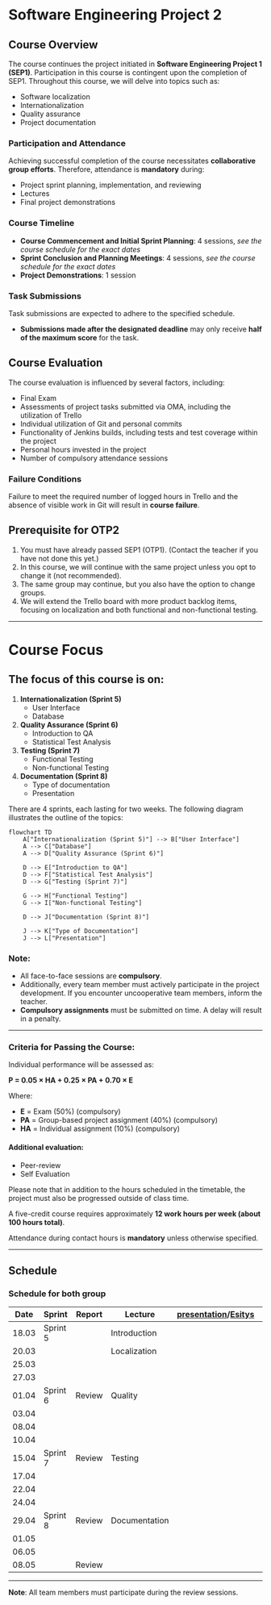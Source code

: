 # Software Engineering Project 2

## Course Overview

The course continues the project initiated in **Software Engineering Project 1 (SEP1)**. Participation in this course is contingent upon the completion of SEP1. Throughout this course, we will delve into topics such as:

- Software localization
- Internationalization
- Quality assurance
- Project documentation

### Participation and Attendance

Achieving successful completion of the course necessitates **collaborative group efforts**. Therefore, attendance is **mandatory** during:

- Project sprint planning, implementation, and reviewing
- Lectures
- Final project demonstrations

### Course Timeline

- **Course Commencement and Initial Sprint Planning**: 4 sessions, *see the course schedule for the exact dates*
- **Sprint Conclusion and Planning Meetings**: 4 sessions, *see the course schedule for the exact dates*
- **Project Demonstrations**: 1 session

### Task Submissions

Task submissions are expected to adhere to the specified schedule. 
  - **Submissions made after the designated deadline** may only receive **half of the maximum score** for the task.

## Course Evaluation

The course evaluation is influenced by several factors, including:

- Final Exam
- Assessments of project tasks submitted via OMA, including the utilization of Trello
- Individual utilization of Git and personal commits
- Functionality of Jenkins builds, including tests and test coverage within the project
- Personal hours invested in the project
- Number of compulsory attendance sessions

### Failure Conditions

Failure to meet the required number of logged hours in Trello and the absence of visible work in Git will result in **course failure**.

## Prerequisite for OTP2  
1. You must have already passed SEP1 (OTP1). (Contact the teacher if you have not done this yet.)
2. In this course, we will continue with the same project unless you opt to change it (not recommended).
3. The same group may continue, but you also have the option to change groups.
4. We will extend the Trello board with more product backlog items, focusing on localization and both functional and non-functional testing.

---

# Course Focus

## The focus of this course is on:

1. **Internationalization (Sprint 5)**
    - User Interface
    - Database
2. **Quality Assurance (Sprint 6)**
    - Introduction to QA
    - Statistical Test Analysis
3. **Testing (Sprint 7)**
    - Functional Testing
    - Non-functional Testing
4. **Documentation (Sprint 8)**
    - Type of documentation
    - Presentation

There are 4 sprints, each lasting for two weeks. The following diagram illustrates the outline of the topics:

```mermaid
flowchart TD
    A["Internationalization (Sprint 5)"] --> B["User Interface"]
    A --> C["Database"]
    A --> D["Quality Assurance (Sprint 6)"]

    D --> E["Introduction to QA"]
    D --> F["Statistical Test Analysis"]
    D --> G["Testing (Sprint 7)"]

    G --> H["Functional Testing"]
    G --> I["Non-functional Testing"]

    D --> J["Documentation (Sprint 8)"]

    J --> K["Type of Documentation"]
    J --> L["Presentation"]
```
### Note:
- All face-to-face sessions are **compulsory**.
- Additionally, every team member must actively participate in the project development. If you encounter uncooperative team members, inform the teacher.
- **Compulsory assignments** must be submitted on time. A delay will result in a penalty.

---

### Criteria for Passing the Course:
Individual performance will be assessed as:

  **P = 0.05 × HA + 0.25 × PA + 0.70 × E**

 Where:

- **E** = Exam (50%) (compulsory)
- **PA** = Group-based project assignment (40%) (compulsory)
- **HA** = Individual assignment (10%) (compulsory)

#### Additional evaluation:
- Peer-review
- Self Evaluation

Please note that in addition to the hours scheduled in the timetable, the project must also be progressed outside of class time.

A five-credit course requires approximately **12 work hours per week (about 100 hours total)**.

Attendance during contact hours is **mandatory** unless otherwise specified.

---

## Schedule

### Schedule for both group

| Date   | Sprint  | Report  | Lecture        | [presentation](https://github.com/ADirin/OTP1_LectureMaterial/blob/main/Lecture_Presentation/Presentation%20Schedule%20_English.md)/[Esitys](https://github.com/ADirin/OTP1_LectureMaterial/blob/main/Lecture_Presentation/Presentation%20Schedule_Finnish.md) | Comment |
|--------|--------|--------|----------------|------------------|---------|
| 18.03  | Sprint 5 |        | Introduction  |                  |         | 
| 20.03  |        |        | Localization  |                  |         |
| 25.03  |        |        |              |                  |         |
| 27.03  |        |        |              |                  |         |
| 01.04  | Sprint 6 | Review | Quality       |                  |         | 
| 03.04  |        |        |              |                  |         |
| 08.04  |        |        |              |                  |         |
| 10.04  |        |        |              |                  |         |
| 15.04  | Sprint 7 | Review  | Testing      |                  |         | 
| 17.04  |        |        |              |                  |         |
| 22.04  |        |        |              |                  |         |
| 24.04  |        |        |              |                  |         |
| 29.04  | Sprint 8 | Review  | Documentation|                  |         | 
| 01.05  |        |        |              |                  |         |
| 06.05  |        |        |              |                  |         |
| 08.05  |        | Review |              |                  |         |
---

**Note**: All team members must participate during the review sessions.

